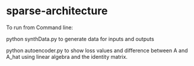 # sparse-architecture

To run from Command line:


  python synthData.py      to generate data for inputs and outputs
  
  python autoencoder.py    to show loss values and difference between A and A_hat using linear algebra and the identity matrix.
